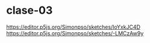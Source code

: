 # clase-03

<https://editor.p5js.org/Simonpso/sketches/IoYxkJC4D>
<https://editor.p5js.org/Simonpso/sketches/-LMCzAw9y>
